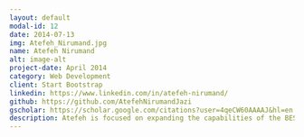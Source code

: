 ```yaml
---
layout: default
modal-id: 12
date: 2014-07-13
img: Atefeh_Nirumand.jpg
name: Atefeh Nirumand
alt: image-alt
project-date: April 2014
category: Web Development
client: Start Bootstrap
linkedin: https://www.linkedin.com/in/atefeh-nirumand/
github: https://github.com/AtefehNirumandJazi
gscholar: https://scholar.google.com/citations?user=4qeCW60AAAAJ&hl=en
description: Atefeh is focused on expanding the capabilities of the BESSER framework to support the creation of mobile applications, including the development of graphical user interfaces for mobile apps. Her research interests revolve around Model-Driven Software Engineering (MDSE), Model-Driven Reverse Engineering (MDRE), software analysis, software testing, and software security, with a specific emphasis on Android application security analysis. 
---
```

